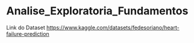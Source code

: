 # Analise_Exploratoria_Fundamentos
Link do Dataset
https://www.kaggle.com/datasets/fedesoriano/heart-failure-prediction